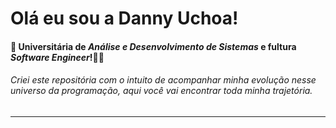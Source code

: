 # Olá eu sou a Danny Uchoa! 
#### :small_blue_diamond: Universitária de *Análise e Desenvolvimento de Sistemas* e fultura *Software Engineer*!:woman_technologist:
###### Criei este repositória com o intuito de acompanhar minha evolução nesse universo da programação, aqui você vai encontrar toda minha trajetória.

---

